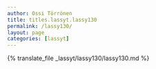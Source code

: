 ```yaml
---
author: Ossi Törrönen
title: titles.lassyt.lassy130
permalink: /lassy130/
layout: page
categories: [lassyt]
---
```

{% translate_file _lassyt/lassy130/lassy130.md %}